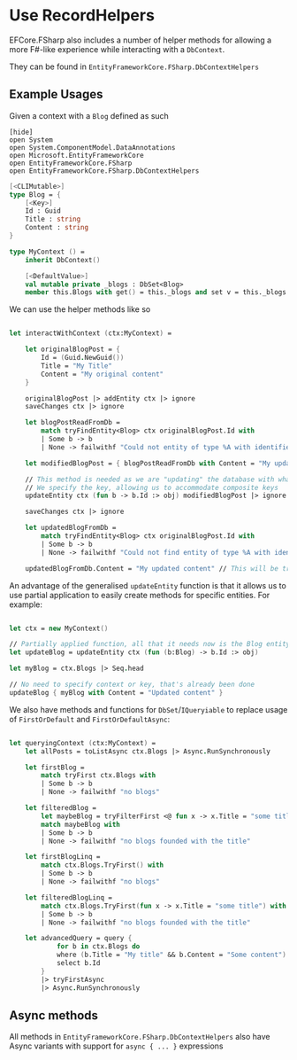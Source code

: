 # Use RecordHelpers

EFCore.FSharp also includes a number of helper methods for allowing a more F#-like experience while interacting with a `DbContext`.

They can be found in `EntityFrameworkCore.FSharp.DbContextHelpers`

## Example Usages

Given a context with a `Blog` defined as such

    [hide]
    open System
    open System.ComponentModel.DataAnnotations
    open Microsoft.EntityFrameworkCore
    open EntityFrameworkCore.FSharp
    open EntityFrameworkCore.FSharp.DbContextHelpers

```fsharp
[<CLIMutable>]
type Blog = {
    [<Key>]
    Id : Guid
    Title : string
    Content : string
}

type MyContext () =
    inherit DbContext()

    [<DefaultValue>]
    val mutable private _blogs : DbSet<Blog>
    member this.Blogs with get() = this._blogs and set v = this._blogs <- v
```

We can use the helper methods like so

```fsharp

let interactWithContext (ctx:MyContext) =

    let originalBlogPost = {
        Id = (Guid.NewGuid())
        Title = "My Title"
        Content = "My original content"
    }

    originalBlogPost |> addEntity ctx |> ignore
    saveChanges ctx |> ignore

    let blogPostReadFromDb =
        match tryFindEntity<Blog> ctx originalBlogPost.Id with
        | Some b -> b
        | None -> failwithf "Could not entity of type %A with identifier %A" typeof<Blog> originalBlogPost.Id

    let modifiedBlogPost = { blogPostReadFromDb with Content = "My updated content" }

    // This method is needed as we are "updating" the database with what is technically a new object
    // We specify the key, allowing us to accommodate composite keys 
    updateEntity ctx (fun b -> b.Id :> obj) modifiedBlogPost |> ignore

    saveChanges ctx |> ignore

    let updatedBlogFromDb =
        match tryFindEntity<Blog> ctx originalBlogPost.Id with
        | Some b -> b
        | None -> failwithf "Could not find entity of type %A with identifier %A" typeof<Blog> originalBlogPost.Id

    updatedBlogFromDb.Content = "My updated content" // This will be true
```

An advantage of the generalised `updateEntity` function is that it allows us to use partial application to easily create methods for specific entities. For example:

```fsharp

let ctx = new MyContext()

// Partially applied function, all that it needs now is the Blog entity
let updateBlog = updateEntity ctx (fun (b:Blog) -> b.Id :> obj)

let myBlog = ctx.Blogs |> Seq.head

// No need to specify context or key, that's already been done
updateBlog { myBlog with Content = "Updated content" }

```

We also have methods and functions for `DbSet`/`IQueryiable` to replace usage of `FirstOrDefault` and `FirstOrDefaultAsync`:


```fsharp

let queryingContext (ctx:MyContext) =
    let allPosts = toListAsync ctx.Blogs |> Async.RunSynchronously

    let firstBlog = 
        match tryFirst ctx.Blogs with
        | Some b -> b
        | None -> failwithf "no blogs"

    let filteredBlog = 
        let maybeBlog = tryFilterFirst <@ fun x -> x.Title = "some title" @> ctx.Blogs
        match maybeBlog with
        | Some b -> b
        | None -> failwithf "no blogs founded with the title"

    let firstBlogLinq = 
        match ctx.Blogs.TryFirst() with
        | Some b -> b
        | None -> failwithf "no blogs"

    let filteredBlogLinq = 
        match ctx.Blogs.TryFirst(fun x -> x.Title = "some title") with
        | Some b -> b
        | None -> failwithf "no blogs founded with the title"

    let advancedQuery = query {
            for b in ctx.Blogs do
            where (b.Title = "My title" && b.Content = "Some content")
            select b.Id
        }
        |> tryFirstAsync
        |> Async.RunSynchronously

```

## Async methods

All methods in `EntityFrameworkCore.FSharp.DbContextHelpers` also have Async variants with support for `async { ... }` expressions
